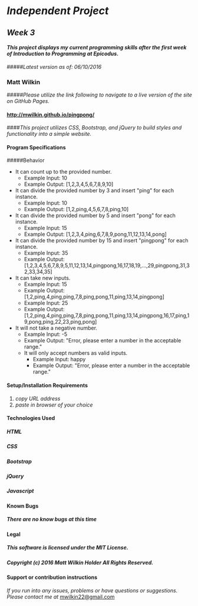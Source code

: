 # _Independent Project_

## _Week 3_

#### _This project displays my current programming skills after the first week of Introduction to Programming at Epicodus._

#####_Latest version as of: 06/10/2016_

### **Matt Wilkin**

#####_Please utilize the link following to navigate to a live version of the site on GitHub Pages._

#### <http://mwilkin.github.io/pingpong/>


####_This project utilizes CSS, Bootstrap, and jQuery to build styles and functionality into a simple website._

#### Program Specifications

#####Behavior
  * It can count up to the provided number.
    * Example Input: 10
    * Example Output: [1,2,3,4,5,6,7,8,9,10]
  * It can divide the provided number by 3 and insert "ping" for each instance.
    * Example Input: 10
    * Example Output: [1,2,ping,4,5,6,7,8,ping,10]
  * It can divide the provided number by 5 and insert "pong" for each instance.
    * Example Input: 15
    * Example Output: [1,2,3,4,ping,6,7,8,9,pong,11,12,13,14,pong]
  * It can divide the provided number by 15 and insert "pingpong" for each instance.
    * Example Input: 35
    * Example Output: [1,2,3,4,5,6,7,8,9,5,11,12,13,14,pingpong,16,17,18,19,...,29,pingpong,31,32,33,34,35]
  * It can take new inputs.
    * Example Input: 15
    * Example Output: [1,2,ping,4,ping,ping,7,8,ping,pong,11,ping,13,14,pingpong]
    * Example Input: 25
    * Example Output: [1,2,ping,4,ping,ping,7,8,ping,pong,11,ping,13,14,pingpong,16,17,ping,19,pong,ping,22,23,ping,pong]
  * It will not take a negative number.
    * Example Input: -5
    * Example Output: "Error, please enter a number in the acceptable range."
    * It will only accept numbers as valid inputs.
      * Example Input: happy
      * Example Output: "Error, please enter a number in the acceptable range."  

#### Setup/Installation Requirements

1. _copy URL address_
2. _paste in browser of your choice_

#### Technologies Used

##### HTML

##### CSS

##### Bootstrap

##### jQuery

##### Javascript

#### Known Bugs

##### _There are no know bugs at this time_

#### Legal

##### This software is licensed under the MIT License.

##### Copyright (c) 2016 Matt Wilkin Holder All Rights Reserved.

#### Support or contribution instructions

_If you run into any issues, problems or have questions or suggestions. Please contact me at_ <mwilkin22@gmail.com>
